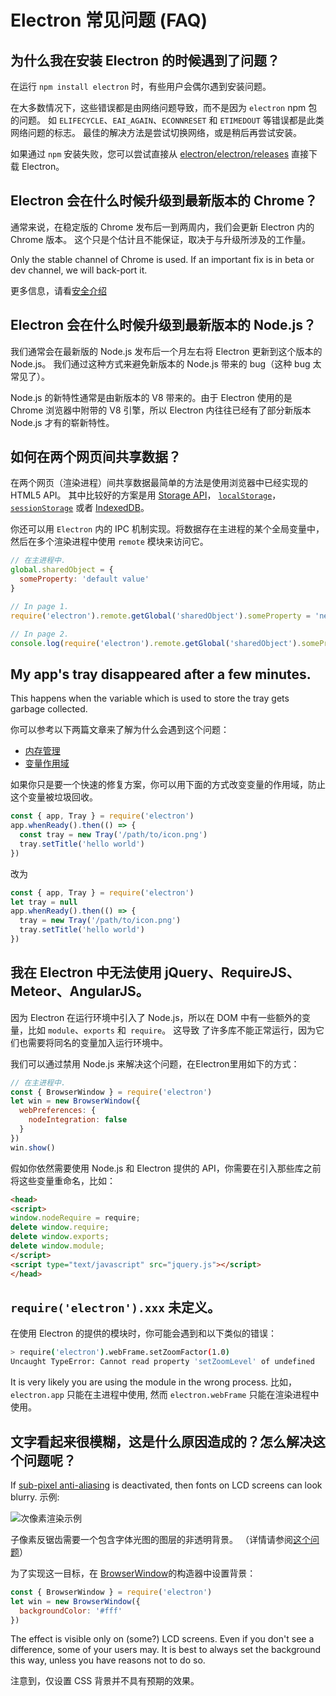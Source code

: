 # Electron 常见问题 (FAQ)

## 为什么我在安装 Electron 的时候遇到了问题？

在运行 `npm install electron` 时，有些用户会偶尔遇到安装问题。

在大多数情况下，这些错误都是由网络问题导致，而不是因为 `electron` npm 包的问题。 如 `ELIFECYCLE`、`EAI_AGAIN`、`ECONNRESET` 和 `ETIMEDOUT` 等错误都是此类网络问题的标志。 最佳的解决方法是尝试切换网络，或是稍后再尝试安装。

如果通过 `npm` 安装失败，您可以尝试直接从 [electron/electron/releases](https://github.com/electron/electron/releases) 直接下载 Electron。

## Electron 会在什么时候升级到最新版本的 Chrome？

通常来说，在稳定版的 Chrome 发布后一到两周内，我们会更新 Electron 内的 Chrome 版本。 这个只是个估计且不能保证，取决于与升级所涉及的工作量。

Only the stable channel of Chrome is used. If an important fix is in beta or dev channel, we will back-port it.

更多信息，请看[安全介绍](tutorial/security.md)

## Electron 会在什么时候升级到最新版本的 Node.js？

我们通常会在最新版的 Node.js 发布后一个月左右将 Electron 更新到这个版本的 Node.js。 我们通过这种方式来避免新版本的 Node.js 带来的 bug（这种 bug 太常见了）。

Node.js 的新特性通常是由新版本的 V8 带来的。由于 Electron 使用的是 Chrome 浏览器中附带的 V8 引擎，所以 Electron 内往往已经有了部分新版本 Node.js 才有的崭新特性。

## 如何在两个网页间共享数据？

在两个网页（渲染进程）间共享数据最简单的方法是使用浏览器中已经实现的 HTML5 API。 其中比较好的方案是用 [Storage API](https://developer.mozilla.org/en-US/docs/Web/API/Storage)， [`localStorage`](https://developer.mozilla.org/en-US/docs/Web/API/Window/localStorage)，[`sessionStorage`](https://developer.mozilla.org/en-US/docs/Web/API/Window/sessionStorage) 或者 [IndexedDB](https://developer.mozilla.org/en-US/docs/Web/API/IndexedDB_API)。

你还可以用 `Electron` 内的 IPC 机制实现。将数据存在主进程的某个全局变量中，然后在多个渲染进程中使用 `remote` 模块来访问它。

```javascript
// 在主进程中.
global.sharedObject = {
  someProperty: 'default value'
}
```

```javascript
// In page 1.
require('electron').remote.getGlobal('sharedObject').someProperty = 'new value'
```

```javascript
// In page 2.
console.log(require('electron').remote.getGlobal('sharedObject').someProperty)
```

## My app's tray disappeared after a few minutes.

This happens when the variable which is used to store the tray gets garbage collected.

你可以参考以下两篇文章来了解为什么会遇到这个问题：

* [内存管理](https://developer.mozilla.org/en-US/docs/Web/JavaScript/Memory_Management)
* [变量作用域](https://msdn.microsoft.com/library/bzt2dkta(v=vs.94).aspx)

如果你只是要一个快速的修复方案，你可以用下面的方式改变变量的作用域，防止这个变量被垃圾回收。

```javascript
const { app, Tray } = require('electron')
app.whenReady().then(() => {
  const tray = new Tray('/path/to/icon.png')
  tray.setTitle('hello world')
})
```

改为

```javascript
const { app, Tray } = require('electron')
let tray = null
app.whenReady().then(() => {
  tray = new Tray('/path/to/icon.png')
  tray.setTitle('hello world')
})
```

## 我在 Electron 中无法使用 jQuery、RequireJS、Meteor、AngularJS。

因为 Electron 在运行环境中引入了 Node.js，所以在 DOM 中有一些额外的变量，比如 `module`、`exports` 和` require`。 这导致 了许多库不能正常运行，因为它们也需要将同名的变量加入运行环境中。

我们可以通过禁用 Node.js 来解决这个问题，在Electron里用如下的方式：

```javascript
// 在主进程中.
const { BrowserWindow } = require('electron')
let win = new BrowserWindow({
  webPreferences: {
    nodeIntegration: false
  }
})
win.show()
```

假如你依然需要使用 Node.js 和 Electron 提供的 API，你需要在引入那些库之前将这些变量重命名，比如：

```html
<head>
<script>
window.nodeRequire = require;
delete window.require;
delete window.exports;
delete window.module;
</script>
<script type="text/javascript" src="jquery.js"></script>
</head>
```

## `require('electron').xxx` 未定义。

在使用 Electron 的提供的模块时，你可能会遇到和以下类似的错误：

```sh
> require('electron').webFrame.setZoomFactor(1.0)
Uncaught TypeError: Cannot read property 'setZoomLevel' of undefined
```

It is very likely you are using the module in the wrong process. 比如，`electron.app` 只能在主进程中使用, 然而 `electron.webFrame` 只能在渲染进程中使用。

## 文字看起来很模糊，这是什么原因造成的？怎么解决这个问题呢？

If [sub-pixel anti-aliasing](http://alienryderflex.com/sub_pixel/) is deactivated, then fonts on LCD screens can look blurry. 示例:

![次像素渲染示例](images/subpixel-rendering-screenshot.gif)

子像素反锯齿需要一个包含字体光图的图层的非透明背景。 （详情请参阅[这个问题](https://github.com/electron/electron/issues/6344#issuecomment-420371918)）

为了实现这一目标，在 [BrowserWindow](api/browser-window.md)的构造器中设置背景：

```javascript
const { BrowserWindow } = require('electron')
let win = new BrowserWindow({
  backgroundColor: '#fff'
})
```

The effect is visible only on (some?) LCD screens. Even if you don't see a difference, some of your users may. It is best to always set the background this way, unless you have reasons not to do so.

注意到，仅设置 CSS 背景并不具有预期的效果。
